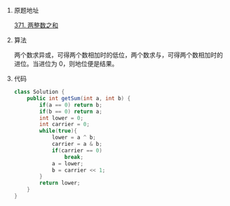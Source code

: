 1. 原题地址

   [371. 两整数之和](https://leetcode-cn.com/problems/sum-of-two-integers/)

2. 算法

   两个数求异或，可得两个数相加时的低位，两个数求与，可得两个数相加时的进位。当进位为 0，则地位便是结果。

3. 代码

   ```java
   class Solution {
       public int getSum(int a, int b) {
           if(a == 0) return b;
           if(b == 0) return a;
           int lower = 0;
           int carrier = 0;
           while(true){
               lower = a ^ b;
               carrier = a & b;
               if(carrier == 0)
                   break;
               a = lower;
               b = carrier << 1;
           }
           return lower;
       }
   }
   ```

   